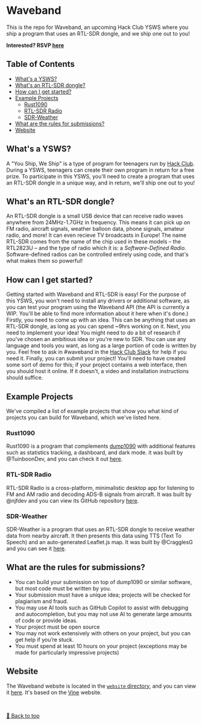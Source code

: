 # Waveband

This is the repo for Waveband, an upcoming Hack Club YSWS where you ship a program that uses an RTL-SDR dongle, and we ship one out to you!

**Interested? RSVP [here](https://airtable.com/appgaxO7wo2xGGIir/pag6C6wGzrVLAUJdL/form)**

## Table of Contents

- [What's a YSWS?](#whats-a-ysws)
- [What's an RTL-SDR dongle?](#whats-an-rtl-sdr-dongle)
- [How can I get started?](#how-can-i-get-started)
- [Example Projects](#example-projects)
  - [Rust1090](#rust1090)
  - [RTL-SDR Radio](#rtl-sdr-radio)
  - [SDR-Weather](#sdr-weather)
- [What are the rules for submissions?](#what-are-the-rules-for-submissions)
- [Website](#website)

## What's a YSWS?

A "You Ship, We Ship" is a type of program for teenagers run by [Hack Club](https://hackclub.com). During a YSWS, teenagers can create their own program in return for a free prize. To participate in this YSWS, you'll need to create a program that uses an RTL-SDR dongle in a unique way, and in return, we'll ship one out to you!

## What's an RTL-SDR dongle?

An RTL-SDR dongle is a small USB device that can receive radio waves anywhere from 24MHz-1.7GHz in frequency. This means it can pick up on FM radio, aircraft signals, weather balloon data, phone signals, amateur radio, and more! It can even recieve TV broadcasts in Europe! The name RTL-SDR comes from the name of the chip used in these models – the RTL2823U – and the type of radio which it is: a _Software-Defined Radio_. Software-defined radios can be controlled entirely using code, and that's what makes them so powerful!

## How can I get started?

Getting started with Waveband and RTL-SDR is easy! For the purpose of this YSWS, you won't need to install any drivers or additional software, as you can test your program using the Waveband API (the API is currently a WIP. You'll be able to find more information about it here when it's done.) Firstly, you need to come up with an idea. This can be anything that uses an RTL-SDR dongle, as long as you can spend ~9hrs working on it. Next, you need to implement your idea! You might need to do a bit of research if you've chosen an ambitious idea or you're new to SDR. You can use any language and tools you want, as long as a large portion of code is written by you. Feel free to ask in #waveband in the [Hack Club Slack](https://hackclub.com/slack) for help if you need it. Finally, you can submit your project! You'll need to have created some sort of demo for this; if your project contains a web interface, then you should host it online. If it doesn't, a video and installation instructions should suffice.

<!--
## What's the Waveband API?

The Waveband API is an easy way to test your project using data from a remote dongle. You'll need a token to use the API, which you can get by running `/waveband` anywhere in the [Hack Club Slack](https://hackclub.com/slack). If you're using Python, JavaScript, or Rust, there are libraries available to make it easy to receive data from the API. You can find them [here](api/README.md). If not, you'll have to check out the Waveband API Specification and communicate with the API yourself.

### Waveband API Specification

Below is the usual exchange between the client and server. If you are interacting with the API directly, you'll need to follow these steps:

1. Client connects to Server using a TCP stream.

2. Server sends "Hello" terminated by CRLF ("\r\n") to the Client.

3. Client sends "Hi" which is also terminated by a CRLF.

4. This is followed by a byte: 0 for FM Radio data, 1 for ADS-B, and 2 for HAM Radio data.

5. Client sends the length of their token followed by their token, without a terminating CRLF.

6. Server assess whether the token is valid, and if it is, it sends the relevant data. If not, it terminates the connection.
-->

## Example Projects

We've compiled a list of example projects that show you what kind of projects you can build for Waveband, which we've listed here.

### Rust1090

Rust1090 is a program that complements [dump1090](https://github.com/antirez/dump1090) with additional features such as statistics tracking, a dashboard, and dark mode. it was built by @TuinboonDev, and you can check it out [here](https://github.com/TuinboonDev/rust1090).

### RTL-SDR Radio

RTL-SDR Radio is a cross-platform, minimalistic desktop app for listening to FM and AM radio and decoding ADS-B signals from aircraft. It was built by @njfdev and you can view its GitHub repository [here](https://github.com/njfdev/rtlsdr-radio).

### SDR-Weather

SDR-Weather is a program that uses an RTL-SDR dongle to receive weather data from nearby aircraft. It then presents this data using TTS (Text To Speech) and an auto-generated Leaflet.js map. It was built by @CragglesG and you can see it [here](examples/sdr-weather).

## What are the rules for submissions?

* You can build your submission on top of dump1090 or similar software, but most code must be written by you.
* Your submission must have a unique idea; projects will be checked for plagiarism and fraud.
* You may use AI tools such as GitHub Copilot to assist with debugging and autocompletion, but you may not use AI to generate large amounts of code or provide ideas.
* Your project must be open source
* You may not work extensively with others on your project, but you can get help if you’re stuck.
* You must spend at least 10 hours on your project (exceptions may be made for particularly impressive projects)

## Website

The Waveband website is located in the [`website` directory](website/), and you can view it [here](https://waveband-ysws.vercel.app). It's based on the [Vine](https://github.com/N1k0s1/Vine) website.

<br>

[🔼 Back to top](#waveband)

